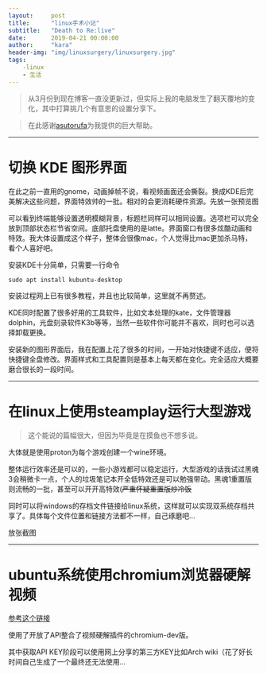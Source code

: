 ```yaml
---
layout:     post
title:      "linux手术小记"
subtitle:   "Death to Re:live"
date:       2019-04-21 00:00:00
author:     "kara"
header-img: "img/linuxsurgery/linuxsurgery.jpg"
tags:
    -linux
    - 生活
--- 
```


> 从3月份到现在博客一直没更新过，但实际上我的电脑发生了翻天覆地的变化，其中打算挑几个有意思的设置分享下。

> 在此感谢[asutorufa](https://asutorufa.github.io/)为我提供的巨大帮助。

---

# 切换 KDE 图形界面

在此之前一直用的gnome，动画掉帧不说，看视频画面还会撕裂。换成KDE后完美解决这些问题，界面特效帅的一批。相对的会更消耗硬件资源。先放一张预览图

[](img/linuxsurgery/1.png)

可以看到终端能够设置透明模糊背景，标题栏同样可以相同设置。选项栏可以完全放到顶部状态栏节省空间。底部托盘使用的是latte。界面窗口有很多炫酷动画和特效。我大体设置成这个样子，整体会很像mac，个人觉得比mac更加杀马特，看个人喜好吧。

安装KDE十分简单，只需要一行命令

```shell
sudo apt install kubuntu-desktop
```

安装过程网上已有很多教程，并且也比较简单，这里就不再赘述。

KDE同时配置了很多好用的工具软件，比如文本处理的kate，文件管理器dolphin，光盘刻录软件K3b等等，当然一些软件你可能并不喜欢，同时也可以选择卸载更换。

安装新的图形界面后，我在配置上花了很多的时间，一开始对快捷键不适应，便将快捷键全盘修改。界面样式和工具配置则是基本上每天都在变化。完全适应大概要磨合很长的一段时间。

---

# 在linux上使用steamplay运行大型游戏

> 这个能说的篇幅很大，但因为毕竟是在摸鱼也不想多说。

大体就是使用proton为每个游戏创建一个wine环境。

整体运行效率还是可以的，一些小游戏都可以稳定运行，大型游戏的话我试过黑魂3会稍微卡一点，个人的垃圾笔记本开全低特效还是可以勉强带动。黑魂1重置版则流畅的一批，甚至可以开开高特效(~~严重怀疑重置版炒冷饭~~

同时可以将windows的存档文件链接给linux系统，这样就可以实现双系统存档共享了。具体每个文件位置和链接方法都不一样，自己琢磨吧...

放张截图

[](img/linuxsurgery/2.png)

---

# ubuntu系统使用chromium浏览器硬解视频

[参考这个链接](https://launchpad.net/~saiarcot895/+archive/ubuntu/chromium-dev/)

使用了开放了API整合了视频硬解插件的chromium-dev版。

其中获取API KEY阶段可以使用网上分享的第三方KEY比如Arch wiki（花了好长时间自己生成了一个最终还无法使用...
